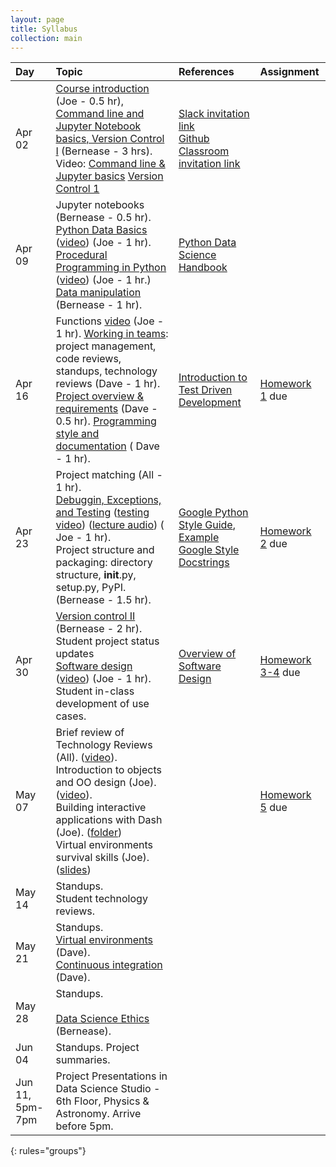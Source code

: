 ```yaml
---
layout: page
title: Syllabus
collection: main
---
```


| Day      | Topic                                                         | References       | Assignment     |
|:----------|:----------------|:---------------|:-------------------|
|Apr 02     | [Course introduction](https://github.com/UWSEDS/LectureNotes/blob/master/01_Course_Introduction_Command_Line_Data_Essentials/Course%20Introduction.pptx) (Joe - 0.5 hr), [Command line and Jupyter Notebook basics, Version Control I](https://github.com/UWSEDS/LectureNotes/raw/master/01_CourseIntro_CommandLine_VersionCntl1/01_CommandLine_VersionControl1_SubmittingHW.pdf) (Bernease - 3 hrs). <br> Video: [Command line & Jupyter basics](https://uw.hosted.panopto.com/Panopto/Pages/Viewer.aspx?id=7db26a9f-29f6-4595-bcd5-aa24000d35ee) [Version Control 1](https://uw.hosted.panopto.com/Panopto/Pages/Viewer.aspx?id=739da64a-4cb6-40da-a72b-aa240029acfb)| [Slack invitation link](https://join.slack.com/t/uwsedscsed515sp2019/shared_invite/enQtNTk5MDgyNTQxMzM1LWU3M2E2ZjdiZjYyZDE0ZmQyZjJjZTI3Y2MwNTgwNzE1MjBhZmZjNDM2M2MyMzdmMDA2NTk3YjAxZTAwOTUxMTQ)<br/>[Github Classroom invitation link](https://classroom.github.com/a/LXeMBFZe) | |
|Apr 09     | Jupyter notebooks (Bernease - 0.5 hr). [Python Data Basics](https://github.com/UWSEDS/LectureNotes/blob/master/02_Procedural_Python/Data%20Basics.ipynb) ([video](https://uw.hosted.panopto.com/Panopto/Pages/Viewer.aspx?id=85010f98-b2b0-4cff-b521-aa2b000bcd23)) (Joe - 1 hr). [Procedural Programming in Python](https://github.com/UWSEDS/LectureNotes/blob/master/02_Procedural_Python/Procedural%20Programming.ipynb)  ([video](https://uw.hosted.panopto.com/Panopto/Pages/Viewer.aspx?id=413b8195-90c4-4ee7-b7a2-aa2b00207089)) (Joe - 1 hr.) [Data manipulation](https://github.com/UWSEDS/LectureNotes/blob/master/02_Procedural_Python/Sophisticated%20Data%20Manipulation.ipynb) (Bernease - 1 hr). | [Python Data Science Handbook](https://jakevdp.github.io/PythonDataScienceHandbook/) ||
|Apr 16     | Functions [video](https://uw.hosted.panopto.com/Panopto/Pages/Viewer.aspx?id=9d7f094d-d36d-45f1-898c-aa3200004964) (Joe - 1 hr). [Working in teams](https://github.com/UWSEDS/LectureNotes/blob/master/03_Programming_Style/03-Working-in-Teams.pptx?raw=true): project management, code reviews, standups, technology reviews (Dave - 1 hr). [Project overview & requirements](https://github.com/UWSEDS/LectureNotes/blob/master/03_Programming_Style/03-Project-overview.pptx?raw=true) (Dave - 0.5 hr). [Programming style and documentation](https://github.com/UWSEDS/LectureNotes/blob/master/03_Programming_Style/03-Documentation-and-Style.pptx?raw=true) ( Dave - 1 hr).  | [Introduction to Test Driven Development](https://medium.freecodecamp.org/learning-to-test-with-python-997ace2d8abe)    |[Homework 1](https://classroom.github.com/a/EUAJZneU) due|
|Apr 23     | Project matching (All - 1 hr). <br> [Debuggin, Exceptions, and Testing](https://github.com/UWSEDS/LectureNotes/tree/master/04a_Exceptions_and_Testing) ([testing video](https://uw.hosted.panopto.com/Panopto/Pages/Viewer.aspx?id=80205cf9-a850-4f51-97fe-aa39015fe40b)) ([lecture audio](https://uw.hosted.panopto.com/Panopto/Pages/Viewer.aspx?id=c1fef31b-95e1-413f-a846-aa3900158644)) ( Joe - 1 hr). <br> Project structure and packaging: directory structure, __init__.py, setup.py, PyPI. (Bernease - 1.5 hr).  | [Google Python Style Guide](https://google.github.io/styleguide/pyguide.html), [Example Google Style Docstrings](http://sphinxcontrib-napoleon.readthedocs.io/en/latest/example_google.html)          | [Homework 2](https://classroom.github.com/a/BwxG9jT0) due|
|Apr 30     |  [Version control II](https://github.com/UWSEDS/LectureNotes/blob/master/05b_Version_Control_2/05b_Version_Control_2.pdf) (Bernease - 2 hr). <br> Student project status updates <br> [Software design](https://github.com/UWSEDS/LectureNotes/blob/master/05_Design_and_Teams/Software-Design.ppt) ([video](https://uw.hosted.panopto.com/Panopto/Pages/Viewer.aspx?id=3ffd9389-89cb-42fd-b2b9-aa400028b872)) (Joe - 1 hr).  <br>Student in-class development of use cases.      | [Overview of Software Design](https://en.wikipedia.org/wiki/Software_design) |  [Homework 3-4](https://classroom.github.com/a/uxpI8I_y) due|
|May 07     | Brief review of Technology Reviews (All). ([video](https://uw.hosted.panopto.com/Panopto/Pages/Viewer.aspx?id=741dbf3b-3a0e-4ae1-ae61-aa46018b63a7)). <br> Introduction to objects and OO design (Joe). ([video](https://uw.hosted.panopto.com/Panopto/Pages/Viewer.aspx?id=d946d457-3546-44fb-a210-aa4700028ccf)). <br> Building interactive applications with Dash (Joe). ([folder](https://github.com/UWSEDS/LectureNotes/tree/master/06b_Dash_visualizations))  <br>Virtual environments survival skills (Joe). ([slides](https://github.com/UWSEDS/LectureNotes/blob/master/06c_Virtualization/virtualization_survival_skills.pptx)) ||[Homework 5](https://docs.google.com/document/d/1sSog7mdq-bkLHJ-Xh52fBQaPsAxLQQN7f5riSvQWDH8/edit#) due |
|May 14     | Standups. <br> Student technology reviews.  | |  |
|May 21     | Standups.  <br> [Virtual environments](https://github.com/UWSEDS/LectureNotes/raw/master/08/Virtualization.pptx) (Dave). <br> [Continuous integration](https://github.com/UWSEDS/LectureNotes/raw/master/08/Continuous_Integration.pptx) (Dave). | | |
|May 28     | Standups. <br> <br> [Data Science Ethics](https://github.com/UWSEDS/LectureNotes/raw/master/09_Ethics/responsible_ethical_ds.pdf) (Bernease).  | ||
|Jun 04     | Standups. Project summaries.                                            | ||
|Jun 11, 5pm-7pm     | Project Presentations in Data Science Studio - 6th Floor, Physics & Astronomy. Arrive before 5pm.   |
{: rules="groups"}
